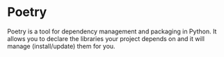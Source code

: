 # Poetry

Poetry is a tool for dependency management and packaging in Python. It allows you to declare the libraries your project depends on and it will manage (install/update) them for you.